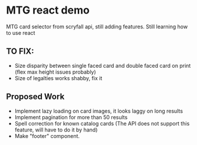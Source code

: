 # MTG react demo

MTG card selector from scryfall api, still adding features. Still learning how to use react

## TO FIX:
- Size disparity between single faced card and double faced card on print (flex max height issues probably)
- Size of legalties works shabby, fix it
## Proposed Work

- Implement lazy loading on card images, it looks laggy on long results
- Implement pagination for more than 50 results
- Spell correction for known catalog cards (The API does not support this feature, will have to do it by hand)
- Make "footer" component.



